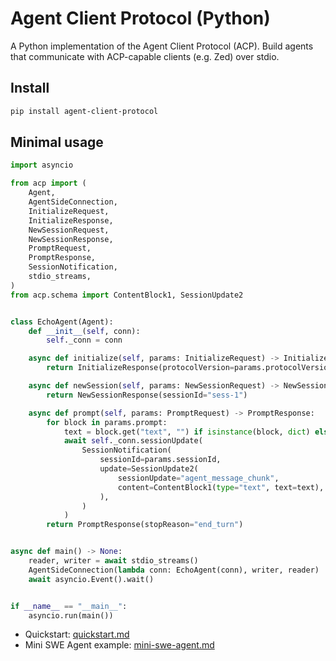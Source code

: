 # Agent Client Protocol (Python)

A Python implementation of the Agent Client Protocol (ACP). Build agents that communicate with ACP-capable clients (e.g. Zed) over stdio.

## Install

```bash
pip install agent-client-protocol
```

## Minimal usage

```python
import asyncio

from acp import (
    Agent,
    AgentSideConnection,
    InitializeRequest,
    InitializeResponse,
    NewSessionRequest,
    NewSessionResponse,
    PromptRequest,
    PromptResponse,
    SessionNotification,
    stdio_streams,
)
from acp.schema import ContentBlock1, SessionUpdate2


class EchoAgent(Agent):
    def __init__(self, conn):
        self._conn = conn

    async def initialize(self, params: InitializeRequest) -> InitializeResponse:
        return InitializeResponse(protocolVersion=params.protocolVersion)

    async def newSession(self, params: NewSessionRequest) -> NewSessionResponse:
        return NewSessionResponse(sessionId="sess-1")

    async def prompt(self, params: PromptRequest) -> PromptResponse:
        for block in params.prompt:
            text = block.get("text", "") if isinstance(block, dict) else getattr(block, "text", "")
            await self._conn.sessionUpdate(
                SessionNotification(
                    sessionId=params.sessionId,
                    update=SessionUpdate2(
                        sessionUpdate="agent_message_chunk",
                        content=ContentBlock1(type="text", text=text),
                    ),
                )
            )
        return PromptResponse(stopReason="end_turn")


async def main() -> None:
    reader, writer = await stdio_streams()
    AgentSideConnection(lambda conn: EchoAgent(conn), writer, reader)
    await asyncio.Event().wait()


if __name__ == "__main__":
    asyncio.run(main())
```

- Quickstart: [quickstart.md](quickstart.md)
- Mini SWE Agent example: [mini-swe-agent.md](mini-swe-agent.md)
